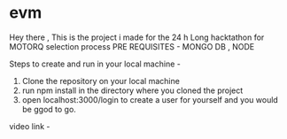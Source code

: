 # evm

Hey there ,
This is the project i made for the 24 h Long hacktathon for MOTORQ selection process 
PRE REQUISITES - 
MONGO DB , NODE 

Steps to create and run in your local machine - 
1) Clone the repository on your local machine
2) run npm install in the directory where you cloned the project 
3) open localhost:3000/login to create a user for yourself and you would be ggod to go.


video link -  
